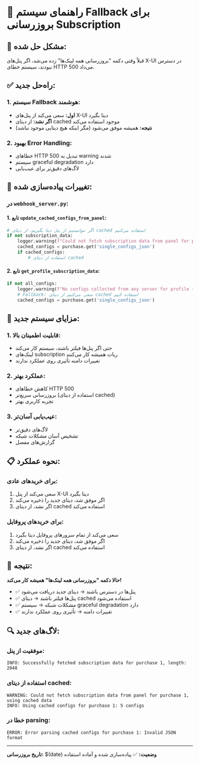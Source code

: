 # 🔄 راهنمای سیستم Fallback برای بروزرسانی Subscription

## 🎯 **مشکل حل شده:**

قبلاً وقتی دکمه "بروزرسانی همه لینک‌ها" زده می‌شد، اگر پنل‌های X-UI در دسترس نبودند، سیستم خطای HTTP 500 می‌داد.

## ✅ **راه‌حل جدید:**

### **1. سیستم Fallback هوشمند:**
- **اول:** سعی می‌کند از پنل‌های X-UI دیتا بگیرد
- **اگر نشد:** از دیتای cached موجود استفاده می‌کند
- **نتیجه:** همیشه موفق می‌شود (مگر اینکه هیچ دیتایی موجود نباشد)

### **2. بهبود Error Handling:**
- خطاهای HTTP 500 تبدیل به warning شدند
- سیستم graceful degradation دارد
- لاگ‌های دقیق‌تر برای عیب‌یابی

## 🔧 **تغییرات پیاده‌سازی شده:**

### **در `webhook_server.py`:**

#### **1. تابع `update_cached_configs_from_panel`:**
```python
# اگر نتوانستیم از پنل دیتا بگیریم، از دیتای cached استفاده می‌کنیم
if not subscription_data:
    logger.warning(f"Could not fetch subscription data from panel for purchase {purchase_id}, using cached data")
    cached_configs = purchase.get('single_configs_json')
    if cached_configs:
        # استفاده از دیتای cached
```

#### **2. تابع `get_profile_subscription_data`:**
```python
if not all_configs:
    logger.warning(f"No configs collected from any server for profile {profile_id}, trying fallback")
    # Fallback: سعی می‌کنیم از دیتای cached استفاده کنیم
    cached_configs = purchase.get('single_configs_json')
```

## 🚀 **مزایای سیستم جدید:**

### **1. قابلیت اطمینان بالا:**
- حتی اگر پنل‌ها فیلتر باشند، سیستم کار می‌کند
- لینک‌های subscription ربات همیشه کار می‌کنند
- تغییرات دامنه تأثیری روی عملکرد ندارند

### **2. عملکرد بهتر:**
- کاهش خطاهای HTTP 500
- بروزرسانی سریع‌تر (استفاده از دیتای cached)
- تجربه کاربری بهتر

### **3. عیب‌یابی آسان‌تر:**
- لاگ‌های دقیق‌تر
- تشخیص آسان مشکلات شبکه
- گزارش‌های مفصل

## 📋 **نحوه عملکرد:**

### **برای خریدهای عادی:**
1. سعی می‌کند از پنل X-UI دیتا بگیرد
2. اگر موفق شد، دیتای جدید را ذخیره می‌کند
3. اگر نشد، از دیتای cached استفاده می‌کند

### **برای خریدهای پروفایل:**
1. سعی می‌کند از تمام سرورهای پروفایل دیتا بگیرد
2. اگر موفق شد، دیتای جدید را ذخیره می‌کند
3. اگر نشد، از دیتای cached استفاده می‌کند

## 🎉 **نتیجه:**

**حالا دکمه "بروزرسانی همه لینک‌ها" همیشه کار می‌کند!**

- ✅ پنل‌ها در دسترس باشند → دیتای جدید دریافت می‌شود
- ✅ پنل‌ها فیلتر باشند → دیتای cached استفاده می‌شود
- ✅ مشکلات شبکه → سیستم graceful degradation دارد
- ✅ تغییرات دامنه → تأثیری روی عملکرد ندارند

## 🔍 **لاگ‌های جدید:**

### **موفقیت از پنل:**
```
INFO: Successfully fetched subscription data for purchase 1, length: 2048
```

### **استفاده از دیتای cached:**
```
WARNING: Could not fetch subscription data from panel for purchase 1, using cached data
INFO: Using cached configs for purchase 1: 5 configs
```

### **خطا در parsing:**
```
ERROR: Error parsing cached configs for purchase 1: Invalid JSON format
```

---
**تاریخ بروزرسانی:** $(date)
**وضعیت:** ✅ پیاده‌سازی شده و آماده استفاده
